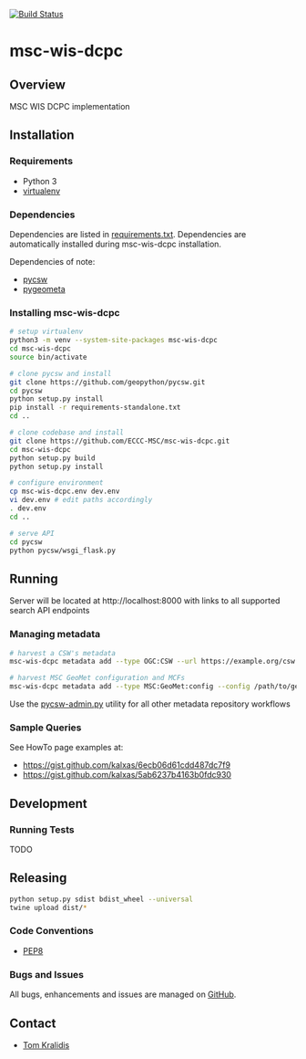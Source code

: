 [![Build Status](https://github.com/ECCC-MSC/msc-wis-dcpc/workflows/test%20%E2%9A%99%EF%B8%8F/badge.svg)](https://github.com/ECCC-MSC/msc-wis-dcpc/actions)

# msc-wis-dcpc

## Overview

MSC WIS DCPC implementation 

## Installation

### Requirements
- Python 3
- [virtualenv](https://virtualenv.pypa.io/)

### Dependencies
Dependencies are listed in [requirements.txt](requirements.txt). Dependencies
are automatically installed during msc-wis-dcpc installation.

Dependencies of note:
 - [pycsw](https://pycsw.org)
 - [pygeometa](https://geopython.github.io/pygeometa)

### Installing msc-wis-dcpc
```bash
# setup virtualenv
python3 -m venv --system-site-packages msc-wis-dcpc
cd msc-wis-dcpc
source bin/activate

# clone pycsw and install
git clone https://github.com/geopython/pycsw.git
cd pycsw
python setup.py install
pip install -r requirements-standalone.txt
cd ..

# clone codebase and install
git clone https://github.com/ECCC-MSC/msc-wis-dcpc.git
cd msc-wis-dcpc
python setup.py build
python setup.py install

# configure environment
cp msc-wis-dcpc.env dev.env
vi dev.env # edit paths accordingly
. dev.env
cd ..

# serve API
cd pycsw
python pycsw/wsgi_flask.py
```

## Running

Server will be located at http://localhost:8000 with links to all supported search API endpoints

### Managing metadata

```bash
# harvest a CSW's metadata
msc-wis-dcpc metadata add --type OGC:CSW --url https://example.org/csw

# harvest MSC GeoMet configuration and MCFs
msc-wis-dcpc metadata add --type MSC:GeoMet:config --config /path/to/geomet-config.yml --mcf-dir /path/to/mcfs
```

Use the [pycsw-admin.py](https://docs.pycsw.org/en/latest/administration.html) utility for all other metadata repository workflows

### Sample Queries

See HowTo page examples at:

- https://gist.github.com/kalxas/6ecb06d61cdd487dc7f9
- https://gist.github.com/kalxas/5ab6237b4163b0fdc930 

## Development

### Running Tests

TODO

## Releasing

```bash
python setup.py sdist bdist_wheel --universal
twine upload dist/*
```

### Code Conventions

* [PEP8](https://www.python.org/dev/peps/pep-0008)

### Bugs and Issues

All bugs, enhancements and issues are managed on [GitHub](https://github.com/ECCC-MSC/msc-wis-dcpc/issues).

## Contact

* [Tom Kralidis](https://github.com/tomkralidis)

